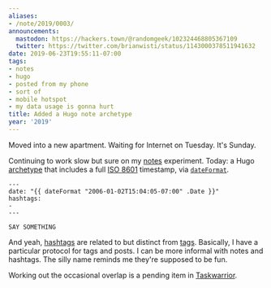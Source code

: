 ```yaml
---
aliases:
- /note/2019/0003/
announcements:
  mastodon: https://hackers.town/@randomgeek/102324468805367109
  twitter: https://twitter.com/brianwisti/status/1143000378511941632
date: 2019-06-23T19:55:11-07:00
tags:
- notes
- hugo
- posted from my phone
- sort of
- mobile hotspot
- my data usage is gonna hurt
title: Added a Hugo note archetype
year: '2019'
---
```


Moved into a new apartment. Waiting for Internet on Tuesday. It's Sunday.

Continuing to work slow but sure on my [notes][] experiment. Today: a Hugo
[archetype][] that includes a full [ISO 8601][] timestamp, via [`dateFormat`][].

[notes]: /note
[archetype]: https://gohugo.io/content-management/archetypes/
[ISO 8601]: https://en.wikipedia.org/wiki/ISO_8601
[`dateFormat`]: https://gohugo.io/functions/dateformat

    ---
    date: "{{ dateFormat "2006-01-02T15:04:05-07:00" .Date }}"
    hashtags:
    -
    ---

    SAY SOMETHING

And yeah, [hashtags][] are related to but distinct from [tags][]. Basically,
I have a particular protocol for tags and posts. I can be more informal
with notes and hashtags. The silly name reminds me they're supposed to be fun.

Working out the occasional overlap is a pending item in [Taskwarrior].

[hashtags]: /hashtags
[tags]: /tags
[Taskwarrior]: /tags/taskwarrior
